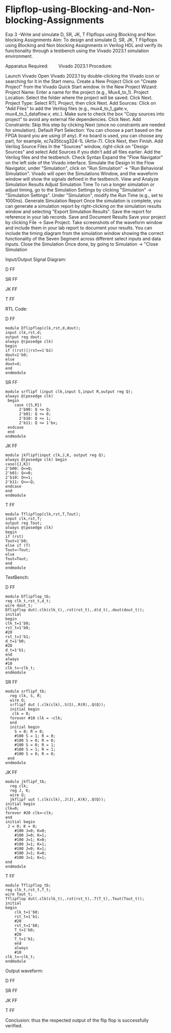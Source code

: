    # Flipflop-using-Blocking-and-Non-blocking-Assignments
Exp 3 -Write and simulate D, SR, JK, T Flipflops using Blocking and Non blocking Assignments
   Aim: To design and simulate D, SR, JK, T Flipflops using Blocking and Non blocking Assignments in Verilog HDL and verify its functionality through a testbench using the Vivado 2023.1 simulation environment.
   
  Apparatus Required:
  Vivado 2023.1
Procedure:

Launch Vivado Open Vivado 2023.1 by double-clicking the Vivado icon or searching for it in the Start menu. 
Create a New Project Click on "Create Project" from the Vivado Quick Start window. In the New Project Wizard: Project Name: Enter a name for the project (e.g., Mux4_to_1). 
Project Location: Select the folder where the project will be saved. Click Next. 
Project Type: Select RTL Project, then click Next. Add Sources: Click on "Add Files" to add the Verilog files (e.g., mux4_to_1_gate.v, mux4_to_1_dataflow.v, etc.). 
Make sure to check the box "Copy sources into project" to avoid any external file dependencies. 
Click Next.
Add Constraints: Skip this step by clicking Next (since no constraints are needed for simulation). 
Default Part Selection: You can choose a part based on the FPGA board you are using (if any). 
If no board is used, you can choose any part, for example, xc7a35ticsg324-1L (Artix-7). 
Click Next, then Finish. 
Add Verilog Source Files In the "Sources" window, right-click on "Design Sources" and select Add Sources if you didn't add all files earlier.
Add the Verilog files and the testbench. 
Check Syntax Expand the "Flow Navigator" on the left side of the Vivado interface. 
Simulate the Design In the Flow Navigator, under "Simulation", click on "Run Simulation" → "Run Behavioral Simulation". 
Vivado will open the Simulations Window, and the waveform window will show the signals defined in the testbench. 
View and Analyze Simulation Results Adjust Simulation Time To run a longer simulation or adjust timing, go to the Simulation Settings by clicking "Simulation" → "Simulation Settings". Under "Simulation", modify the Run Time (e.g., set to 1000ns).
Generate Simulation Report Once the simulation is complete, you can generate a simulation report by right-clicking on the simulation results window and selecting "Export Simulation Results".
Save the report for reference in your lab records. Save and Document Results Save your project by clicking File → Save Project.
Take screenshots of the waveform window and include them in your lab report to document your results. 
You can include the timing diagram from the simulation window showing the correct functionality of the Seven Segment across different select inputs and data inputs. 
Close the Simulation Once done, by going to Simulation → "Close Simulation

Input/Output Signal Diagram:

D FF

SR FF

JK FF

T FF


RTL Code:

D FF
```
module Dflipflop(clk,rst,d,dout);
input clk,rst,d;
output reg dout;
always @(posedge clk)
begin 
if ((rst)||rst==1'b1)
dout=1'b0;
else
dout=d;
end
endmodule
```

SR FF
```
module srflipf (input clk,input S,input R,output reg Q);
always @(posedge clk)
 begin
    case ({S,R})
      2'b00: Q <= Q;    
      2'b01: Q <= 0;    
      2'b10: Q <= 1;    
      2'b11: Q <= 1'bx; 
 endcase
 end
endmodule
```

JK FF
```
module jkflipf(input clk,J,K, output reg Q);
always @(posedge clk) begin
case({J,K})
2'b00: Q<=Q;
2'b01: Q<=0;
2'b10: Q<=1;
2'b11: Q<=~Q;
endcase
end
endmodule

```

T FF
```
module Tflipflop(clk,rst,T,Tout);
input clk,rst,T;
output reg Tout;
always @(posedge clk)
begin 
if (rst)
Tout=1'b0;
else if (T)
Tout=~Tout;
else
Tout=Tout;
end 
endmodule
```

TestBench:

D FF
```
module Dflipflop_tb;
reg clk_t,rst_t,d_t;
wire dout_t;
Dflipflop dut(.clk(clk_t),.rst(rst_t),.d(d_t),.dout(dout_t));
initial
begin 
clk_t=1'b0;
rst_t=1'b0;
#20
rst_t=1'b1;
d_t=1'b0;
#20
d_t=1'b1;
end 
always
#10
clk_t=~clk_t;
endmodule
```

SR FF
```
module srflipf_tb;
  reg clk, S, R;
  wire Q;
  srflipf dut (.clk(clk),.S(S),.R(R),.Q(Q));
  initial begin
   clk = 0;
  forever #10 clk = ~clk; 
  end
  initial begin
    S = 0; R = 0;
    #100 S = 1; R = 0;   
    #100 S = 0; R = 0;   
    #100 S = 0; R = 1;   
    #100 S = 1; R = 1;  
    #100 S = 0; R = 0;
 end
endmodule
```

JK FF
```
module jkflipf_tb;
  reg clk;
  reg J, K;
  wire Q;
  jkflipf uut (.clk(clk),.J(J),.K(K),.Q(Q));
initial begin
clk=0;
forever #20 clk=~clk;
end
initial begin
 J = 0; K = 0;
    #100 J=0; K=0;  
    #100 J=0; K=1; 
    #100 J=1; K=0;  
    #100 J=1; K=1;  
    #100 J=0; K=1; 
    #100 J=1; K=0;  
    #100 J=1; K=1;  
end
endmodule
```

T FF
```
module Tflipflop_tb;
reg clk_t,rst_t,T_t;
wire Tout_t;
Tflipflop dut(.clk(clk_t),.rst(rst_t),.T(T_t),.Tout(Tout_t));
initial
begin
    clk_t=1'b0;
    rst_t=1'b1;
    #20
    rst_t=1'b0;
    T_t=1'b0;
    #20
    T_t=1'b1;
    end 
    always
    #10 
clk_t=~clk_t;  
endmodule 
```

Output waveform:

D FF

SR FF

JK FF

T FF

Conclusion:
thus the respected output of the flip flop is successfully verified.

